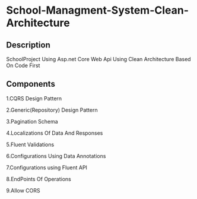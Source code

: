 # School-Managment-System-Clean-Architecture
## Description
SchoolProject Using Asp.net Core Web Api Using Clean Architecture Based On Code First

## Components


1.CQRS Design Pattern

2.Generic(Repository) Design Pattern

3.Pagination Schema

4.Localizations Of Data And Responses

5.Fluent Validations

6.Configurations Using Data Annotations

7.Configurations using Fluent API

8.EndPoints Of Operations

9.Allow CORS

